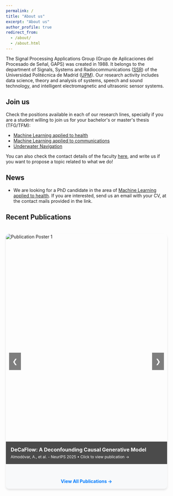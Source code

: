 ```yaml
---
permalink: /
title: "About us"
excerpt: "About us"
author_profile: true
redirect_from: 
  - /about/
  - /about.html
---
```


The Signal Processing Applications Group (Grupo de Aplicaciones del Procesado de Señal, GAPS) was created in 1988. It belongs to the department of Signals, Systems and Radiocommunications ([SSR](https://ssr.upm.es/)) of the Universidad Politécnica de Madrid ([UPM](https://www.upm.es/)). Our research activity includes data science, theory and analysis of systems, speech and sound technology, and intelligent electromagnetic and ultrasonic sensor systems. 

## Join us

Check the positions available in each of our research lines, specially if you are a student willing to join us for your bachelor's or master's thesis (TFG/TFM):
* [Machine Learning applied to health](../lines_ml_health)
* [Machine Learning applied to communications](../lines_ml_comm)
* [Underwater Navigation](../lines_underwater_navigation)

You can also check the contact details of the faculty [here](../people), and write us if you want to propose a topic related to what we do!


## News

* We are looking for a PhD candidate in the area of [Machine Learning applied to health](../lines_ml_health). If you are interested, send us an email with your CV, at the contact mails provided in the link.

## Recent Publications

<style>
.zoom-modal img.zoomed {
  max-width: none;
  max-height: none;
  width: 150%;
  height: auto;
  cursor: move;
  transform: scale(1.15);
}
.publications-slider {
  position: relative;
  max-width: 800px;
  margin: 40px auto;
  overflow: hidden;
  border-radius: 10px;
  box-shadow: 0 4px 6px rgba(0, 0, 0, 0.1);
}

.slider-container {
  display: flex;
  transition: transform 0.5s ease-in-out;
}

.slide {
  min-width: 100%;
  position: relative;
}

.slide img {
  width: 100%;
  height: auto;
  display: block;
  cursor: zoom-in;
}

.slide-caption {
  position: absolute;
  bottom: 0;
  left: 0;
  right: 0;
  background: rgba(0, 0, 0, 0.7);
  color: white;
  padding: 15px;
  font-size: 14px;
  cursor: pointer;
  transition: background 0.3s;
}

.slide-caption:hover {
  background: rgba(0, 0, 0, 0.85);
}

.slide-caption h3 {
  margin: 0 0 5px 0;
  font-size: 16px;
  color: white;
}

.slide-caption p {
  margin: 0;
  font-size: 12px;
}

.slider-nav {
  position: absolute;
  top: 50%;
  transform: translateY(-50%);
  background: rgba(0, 0, 0, 0.5);
  color: white;
  border: none;
  padding: 15px 10px;
  cursor: pointer;
  font-size: 20px;
  z-index: 10;
  transition: background 0.3s;
}

.slider-nav:hover {
  background: rgba(0, 0, 0, 0.8);
}

.slider-nav.prev {
  left: 10px;
}

.slider-nav.next {
  right: 10px;
}

.slider-dots {
  text-align: center;
  padding: 15px 0;
  background: #f8f9fa;
}

.dot {
  display: inline-block;
  width: 12px;
  height: 12px;
  border-radius: 50%;
  background: #ccc;
  margin: 0 5px;
  cursor: pointer;
  transition: background 0.3s;
}

.dot.active {
  background: #007bff;
}

.slider-link {
  text-align: center;
  padding: 15px;
  background: #f8f9fa;
}

.slider-link a {
  color: #007bff;
  text-decoration: none;
  font-weight: bold;
}

.slider-link a:hover {
  text-decoration: underline;
}

/* Zoom Modal Styles */
.zoom-modal {
  display: none;
  position: fixed;
  z-index: 1000;
  left: 0;
  top: 0;
  width: 100%;
  height: 100%;
  background-color: rgba(0, 0, 0, 0.95);
  overflow: hidden;
}

.zoom-modal.active {
  display: flex;
  align-items: center;
  justify-content: center;
}

.zoom-container {
  position: relative;
  width: 100%;
  height: 100%;
  display: flex;
  align-items: center;
  justify-content: center;
  overflow: hidden;
}

.zoom-modal img {
  max-width: 90%;
  max-height: 90%;
  object-fit: contain;
  cursor: zoom-in;
  transition: transform 0.1s ease-out;
  transform-origin: center center;
}

.zoom-modal img.zoomed {
  max-width: none;
  max-height: none;
  width: 120%;
  height: auto;
  cursor: move;
  transform: scale(1.2);
}

@keyframes zoomIn {
  from {
    transform: scale(0.5);
    opacity: 0;
  }
  to {
    transform: scale(1);
    opacity: 1;
  }
}

.zoom-close {
  position: absolute;
  top: 20px;
  right: 40px;
  color: white;
  font-size: 40px;
  font-weight: bold;
  cursor: pointer;
  z-index: 1001;
}

.zoom-close:hover {
  color: #ccc;
}

.zoom-hint {
  position: absolute;
  bottom: 20px;
  left: 50%;
  transform: translateX(-50%);
  color: white;
  background: rgba(0, 0, 0, 0.7);
  padding: 10px 20px;
  border-radius: 5px;
  font-size: 14px;
  z-index: 1001;
  pointer-events: none;
  transition: opacity 0.3s;
}
</style>

<!-- Zoom Modal -->
<div id="zoomModal" class="zoom-modal">
  <span class="zoom-close" onclick="closeZoom()">&times;</span>
  <div class="zoom-container">
    <img id="zoomedImage" src="" alt="Zoomed poster" onclick="toggleZoomLevel(event)">
  </div>
  <div class="zoom-hint" id="zoomHint">Click image to zoom • ESC to close</div>
</div>

<div class="publications-slider">
  <button class="slider-nav prev" onclick="moveSlide(-1)">❮</button>
  <button class="slider-nav next" onclick="moveSlide(1)">❯</button>
  
  <div class="slider-container" id="sliderContainer">
    <!-- Slide 1 -->
    <div class="slide" data-pub-link="../publications/#decaflow">
      <img src="../images/posters/decaflow.png" alt="Publication Poster 1" onclick="event.stopPropagation(); openZoom(this.src)">
      <div class="slide-caption" onclick="event.stopPropagation(); goToPublication(this.parentElement.dataset.pubLink)">
        <h3>DeCaFlow: A Deconfounding Causal Generative Model</h3>
        <p>Almodóvar, A., et al. - NeurIPS 2025 • Click to view publication →</p>
      </div>
    </div>
    <!-- Slide 2 -->
    <div class="slide" data-pub-link="../publications/#vessel-localization">
      <img src="../images/posters/mateo.png" alt="Publication Poster 2" onclick="event.stopPropagation(); openZoom(this.src)">
      <div class="slide-caption" onclick="event.stopPropagation(); goToPublication(this.parentElement.dataset.pubLink)">
        <h3>Attentive Neural Processes for Vessel Localization</h3>
        <p>Fernández Salvador, L. F., et al. - JMSE 2025 • Click to view publication →</p>
      </div>
    </div>
    <!-- Add more slides as needed -->
  </div>
  
  <div class="slider-dots" id="sliderDots"></div>
  
  <div class="slider-link">
    <a href="../publications">View All Publications →</a>
  </div>
</div>

<script>
let currentSlide = 0;
const slides = document.querySelectorAll('.slide');
const totalSlides = slides.length;
const sliderContainer = document.getElementById('sliderContainer');
const dotsContainer = document.getElementById('sliderDots');
let sliderInterval = null;

// Create dots
for (let i = 0; i < totalSlides; i++) {
  const dot = document.createElement('span');
  dot.className = 'dot';
  dot.onclick = () => goToSlide(i);
  dotsContainer.appendChild(dot);
}

function updateSlider() {
  sliderContainer.style.transform = `translateX(-${currentSlide * 100}%)`;
  
  // Update dots
  const dots = document.querySelectorAll('.dot');
  dots.forEach((dot, index) => {
    dot.classList.toggle('active', index === currentSlide);
  });
}

function moveSlide(direction) {
  currentSlide += direction;
  
  if (currentSlide < 0) {
    currentSlide = totalSlides - 1;
  } else if (currentSlide >= totalSlides) {
    currentSlide = 0;
  }
  
  updateSlider();
}

function goToSlide(index) {
  currentSlide = index;
  updateSlider();
}

// Start auto-advance slider
function startSlider() {
  // Clear any existing interval
  if (sliderInterval) {
    clearInterval(sliderInterval);
  }
  // Auto-advance slider every 5 seconds
  sliderInterval = setInterval(() => {
    moveSlide(1);
  }, 10000);
}

// Stop slider
function stopSlider() {
  if (sliderInterval) {
    clearInterval(sliderInterval);
    sliderInterval = null;
  }
}

// Zoom functions
let isZoomed = false;
let zoomCenterX = 0.5;
let zoomCenterY = 0.5;

function openZoom(imageSrc) {
  const modal = document.getElementById('zoomModal');
  const zoomedImage = document.getElementById('zoomedImage');
  const zoomHint = document.getElementById('zoomHint');
  
  // Stop the slider when opening zoom
  stopSlider();
  
  zoomedImage.src = imageSrc;
  zoomedImage.classList.remove('zoomed');
  isZoomed = false;
  zoomCenterX = 0.5;
  zoomCenterY = 0.5;
  modal.classList.add('active');
  document.body.style.overflow = 'hidden'; // Prevent scrolling
  
  // Show hint for 3 seconds
  zoomHint.style.opacity = '1';
  setTimeout(() => {
    zoomHint.style.opacity = '0';
  }, 3000);
}

function closeZoom() {
  const modal = document.getElementById('zoomModal');
  const zoomedImage = document.getElementById('zoomedImage');
  
  modal.classList.remove('active');
  zoomedImage.classList.remove('zoomed');
  zoomedImage.style.transform = '';
  isZoomed = false;
  document.body.style.overflow = ''; // Restore scrolling
  
  // Remove mouse move listener
  zoomedImage.removeEventListener('mousemove', handleMouseMove);
  
  // Resume the slider when closing zoom
  startSlider();
}

function toggleZoomLevel(event) {
  event.stopPropagation();
  const zoomedImage = document.getElementById('zoomedImage');
  const zoomHint = document.getElementById('zoomHint');
  
  if (isZoomed) {
    // Already zoomed in, close the modal
    closeZoom();
  } else {
    // Calculate where the user clicked on the image (0-1 range)
    const rect = zoomedImage.getBoundingClientRect();
    zoomCenterX = (event.clientX - rect.left) / rect.width;
    zoomCenterY = (event.clientY - rect.top) / rect.height;
    
    // Clamp values between 0 and 1
    zoomCenterX = Math.max(0, Math.min(1, zoomCenterX));
    zoomCenterY = Math.max(0, Math.min(1, zoomCenterY));
    
    // Zoom in and enable panning
    zoomedImage.classList.add('zoomed');
    isZoomed = true;
    
    // Center on click position
    updateImagePosition(zoomCenterX, zoomCenterY);
    
    // Add mouse move listener for panning
    zoomedImage.addEventListener('mousemove', handleMouseMove);
    
    zoomHint.textContent = 'Move mouse to pan • Click to close • ESC to close';
    zoomHint.style.opacity = '1';
    setTimeout(() => {
      zoomHint.style.opacity = '0';
    }, 3000);
  }
}

function handleMouseMove(event) {
  const zoomedImage = document.getElementById('zoomedImage');
  
  if (!isZoomed) return;
  
  // Get mouse position relative to the viewport
  const container = document.getElementById('zoomModal');
  const containerRect = container.getBoundingClientRect();
  
  // Normalize mouse position (0 to 1)
  const mouseX = (event.clientX - containerRect.left) / containerRect.width;
  const mouseY = (event.clientY - containerRect.top) / containerRect.height;
  
  updateImagePosition(mouseX, mouseY);
}

function updateImagePosition(mouseX, mouseY) {
  const zoomedImage = document.getElementById('zoomedImage');
  
  // Calculate translation based on mouse position
  // When mouse is at 0, translate positive (show top/left)
  // When mouse is at 1, translate negative (show bottom/right)
  const translateX = (0.5 - mouseX) * 60; // Increased range for maximum freedom
  const translateY = (0.5 - mouseY) * 60;
  
  // Apply transform with moderate zoom (1.15)
  zoomedImage.style.transform = `scale(1.15) translate(${translateX}%, ${translateY}%)`;
}

// Click on modal background to close
document.getElementById('zoomModal').addEventListener('click', function(event) {
  if (event.target === this || event.target.classList.contains('zoom-container')) {
    closeZoom();
  }
});

// Navigate to publication
function goToPublication(link) {
  if (link) {
    window.location.href = link;
  }
}

// Close zoom on Escape key
document.addEventListener('keydown', function(event) {
  if (event.key === 'Escape') {
    closeZoom();
  }
});

// Initialize slider
updateSlider();
startSlider();
</script>